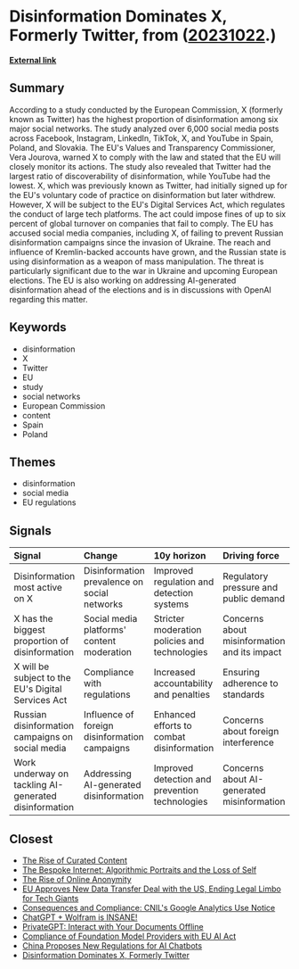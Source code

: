 # __Disinformation Dominates X, Formerly Twitter__, from ([20231022](https://kghosh.substack.com/p/20231022).)

__[External link](https://www.bbc.co.uk/news/technology-66926080?utm_source=substack&utm_medium=email)__



## Summary

According to a study conducted by the European Commission, X (formerly known as Twitter) has the highest proportion of disinformation among six major social networks. The study analyzed over 6,000 social media posts across Facebook, Instagram, LinkedIn, TikTok, X, and YouTube in Spain, Poland, and Slovakia. The EU's Values and Transparency Commissioner, Vera Jourova, warned X to comply with the law and stated that the EU will closely monitor its actions. The study also revealed that Twitter had the largest ratio of discoverability of disinformation, while YouTube had the lowest. X, which was previously known as Twitter, had initially signed up for the EU's voluntary code of practice on disinformation but later withdrew. However, X will be subject to the EU's Digital Services Act, which regulates the conduct of large tech platforms. The act could impose fines of up to six percent of global turnover on companies that fail to comply. The EU has accused social media companies, including X, of failing to prevent Russian disinformation campaigns since the invasion of Ukraine. The reach and influence of Kremlin-backed accounts have grown, and the Russian state is using disinformation as a weapon of mass manipulation. The threat is particularly significant due to the war in Ukraine and upcoming European elections. The EU is also working on addressing AI-generated disinformation ahead of the elections and is in discussions with OpenAI regarding this matter.

## Keywords

* disinformation
* X
* Twitter
* EU
* study
* social networks
* European Commission
* content
* Spain
* Poland

## Themes

* disinformation
* social media
* EU regulations

## Signals

| Signal                                                | Change                                        | 10y horizon                                    | Driving force                                |
|:------------------------------------------------------|:----------------------------------------------|:-----------------------------------------------|:---------------------------------------------|
| Disinformation most active on X                       | Disinformation prevalence on social networks  | Improved regulation and detection systems      | Regulatory pressure and public demand        |
| X has the biggest proportion of disinformation        | Social media platforms' content moderation    | Stricter moderation policies and technologies  | Concerns about misinformation and its impact |
| X will be subject to the EU's Digital Services Act    | Compliance with regulations                   | Increased accountability and penalties         | Ensuring adherence to standards              |
| Russian disinformation campaigns on social media      | Influence of foreign disinformation campaigns | Enhanced efforts to combat disinformation      | Concerns about foreign interference          |
| Work underway on tackling AI-generated disinformation | Addressing AI-generated disinformation        | Improved detection and prevention technologies | Concerns about AI-generated misinformation   |

## Closest

* [The Rise of Curated Content](32d1ad4478612a9035595bf948a27a1f)
* [The Bespoke Internet: Algorithmic Portraits and the Loss of Self](70ebc812b72117e2ce11248d77ec7d37)
* [The Rise of Online Anonymity](52a829c92d96543f396d37b44440c475)
* [EU Approves New Data Transfer Deal with the US, Ending Legal Limbo for Tech Giants](bef6f36725097d0c16289eca2eb18df4)
* [Consequences and Compliance: CNIL's Google Analytics Use Notice](903096f9f71209541fb6fabd6220b72b)
* [ChatGPT + Wolfram is INSANE!](c73fef52122dff9becbe63751648eea0)
* [PrivateGPT: Interact with Your Documents Offline](34be604e35b06b445dcbcda3e5ece6b1)
* [Compliance of Foundation Model Providers with EU AI Act](b39cd180dcfb9a92e51a09e5dcb0a0f4)
* [China Proposes New Regulations for AI Chatbots](b6dc0996967d1b60cd671a3f6a787e9b)
* [Disinformation Dominates X, Formerly Twitter](5793d28b92e90a64b918cfaefad509db)